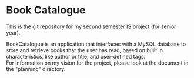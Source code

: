 # Book Catalogue
This is the git repository for my second semester IS project (for senior year).

BookCatalogue is an application that interfaces with a MySQL database to store and retrieve books that the user has read, based on built in characteristics, like author or title, and user-defined tags.  
For information on my vision for the project, please look at the document in the "planning" directory.
